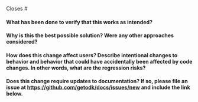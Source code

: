 Closes #

#### What has been done to verify that this works as intended?

#### Why is this the best possible solution? Were any other approaches considered?

#### How does this change affect users? Describe intentional changes to behavior and behavior that could have accidentally been affected by code changes. In other words, what are the regression risks?

#### Does this change require updates to documentation? If so, please file an issue at https://github.com/getodk/docs/issues/new and include the link below.

